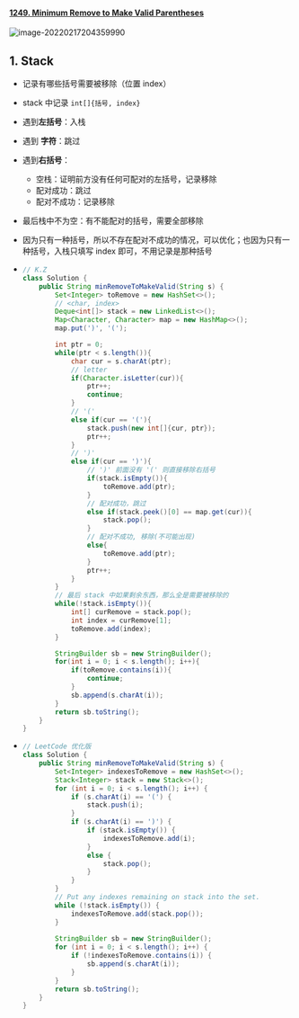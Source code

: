 #### [1249. Minimum Remove to Make Valid Parentheses](https://leetcode-cn.com/problems/minimum-remove-to-make-valid-parentheses/)

![image-20220217204359990](https://raw.githubusercontent.com/TWDH/Leetcode-From-Zero/pictures/img/image-20220217204359990.png)

## 1. Stack

- 记录有哪些括号需要被移除（位置 index）

- stack 中记录 `int[]{括号, index}`

- 遇到**左括号**：入栈

- 遇到 **字符**：跳过

- 遇到**右括号**：

  - 空栈：证明前方没有任何可配对的左括号，记录移除
  - 配对成功：跳过
  - 配对不成功：记录移除

- 最后栈中不为空：有不能配对的括号，需要全部移除

- 因为只有一种括号，所以不存在配对不成功的情况，可以优化；也因为只有一种括号，入栈只填写 index 即可，不用记录是那种括号

- ```java
  // K.Z
  class Solution {
      public String minRemoveToMakeValid(String s) {
          Set<Integer> toRemove = new HashSet<>();
          // <char, index>
          Deque<int[]> stack = new LinkedList<>();
          Map<Character, Character> map = new HashMap<>();
          map.put(')', '(');
  
          int ptr = 0;
          while(ptr < s.length()){
              char cur = s.charAt(ptr);
              // letter
              if(Character.isLetter(cur)){
                  ptr++;
                  continue;
              }
              // '('
              else if(cur == '('){
                  stack.push(new int[]{cur, ptr});
                  ptr++;
              }
              // ')'
              else if(cur == ')'){
                  // ')' 前面没有 '(' 则直接移除右括号
                  if(stack.isEmpty()){
                      toRemove.add(ptr);
                  }
                  // 配对成功，跳过
                  else if(stack.peek()[0] == map.get(cur)){
                      stack.pop();
                  }
                  // 配对不成功, 移除(不可能出现)
                  else{
                      toRemove.add(ptr);
                  }
                  ptr++;
              }
          }
          // 最后 stack 中如果剩余东西，那么全是需要被移除的
          while(!stack.isEmpty()){
              int[] curRemove = stack.pop();
              int index = curRemove[1];
              toRemove.add(index);
          }
  
          StringBuilder sb = new StringBuilder();
          for(int i = 0; i < s.length(); i++){
              if(toRemove.contains(i)){
                  continue;
              }
              sb.append(s.charAt(i));
          }
          return sb.toString();
      }
  }
  ```

- ```java
  // LeetCode 优化版
  class Solution {
      public String minRemoveToMakeValid(String s) {
          Set<Integer> indexesToRemove = new HashSet<>();
          Stack<Integer> stack = new Stack<>();
          for (int i = 0; i < s.length(); i++) {
              if (s.charAt(i) == '(') {
                  stack.push(i);
              }
              if (s.charAt(i) == ')') {
                  if (stack.isEmpty()) {
                      indexesToRemove.add(i);
                  }
                  else {
                      stack.pop();
                  }
              }
          }
          // Put any indexes remaining on stack into the set.
          while (!stack.isEmpty()) {
              indexesToRemove.add(stack.pop());
          }
          
          StringBuilder sb = new StringBuilder();
          for (int i = 0; i < s.length(); i++) {
              if (!indexesToRemove.contains(i)) {
                  sb.append(s.charAt(i));
              }
          }
          return sb.toString();
      }
  }
  ```
  

